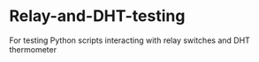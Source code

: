 # Relay-and-DHT-testing
For testing Python scripts interacting with relay switches and DHT thermometer
